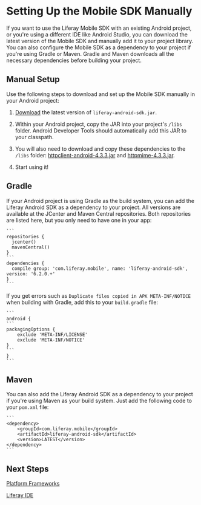 # Setting Up the Mobile SDK Manually

If you want to use the Liferay Mobile SDK with an existing Android project, or 
you're using a different IDE like Android Studio, you can download the latest 
version of the Mobile SDK and manually add it to your project library. You can 
also configure the Mobile SDK as a dependency to your project if you're using 
Gradle or Maven. Gradle and Maven downloads all the necessary dependencies 
before building your project. 

## Manual Setup

Use the following steps to download and set up the Mobile SDK manually in your 
Android project:

1. [Download](https://github.com/liferay/liferay-mobile-sdk/releases/) the
latest version of `liferay-android-sdk.jar`.

2. Within your Android project, copy the JAR into your project's `/libs` folder.
Android Developer Tools should automatically add this JAR to your classpath.

3. You will also need to download and copy these dependencies to the `/libs`
folder: [httpclient-android-4.3.3.jar](http://search.maven.org/remotecontent?filepath=org/apache/httpcomponents/httpclient-android/4.3.3/httpclient-android-4.3.3.jar)
and [httpmime-4.3.3.jar](http://search.maven.org/remotecontent?filepath=org/apache/httpcomponents/httpmime/4.3.3/httpmime-4.3.3.jar).

4. Start using it!

## Gradle 

If your Android project is using Gradle as the build system, you can add the 
Liferay Android SDK as a dependency to your project. All versions are available 
at the JCenter and Maven Central repositories. Both repositories are listed 
here, but you only need to have one in your app:

    ```
    repositories {
      jcenter()
	  mavenCentral()
    }
	```
    dependencies {
      compile group: 'com.liferay.mobile', name: 'liferay-android-sdk', version: '6.2.0.+'
    }
    ```

If you get errors such as `Duplicate files copied in APK META-INF/NOTICE`
when building with Gradle, add this to your `build.gradle` file:
    
    ```
    android {
    ```
    packagingOptions {
        exclude 'META-INF/LICENSE'
        exclude 'META-INF/NOTICE'
    }
    ```
    }
    ```
    
## Maven

You can also add the Liferay Android SDK as a dependency to your project if 
you're using Maven as your build system. Just add the following code to your 
`pom.xml` file:

	```
	<dependency>
		<groupId>com.liferay.mobile</groupId>
		<artifactId>liferay-android-sdk</artifactId>
		<version>LATEST</version>
	</dependency>
	```
	
## Next Steps

<!-- Drop suffix from these links once the site no longer requires them -->

[Platform Frameworks](/tutorials/-/knowledge_base/platform-frameworks-lp-6-2-develop-tutorial)

[Liferay IDE](/tutorials/-/knowledge_base/liferay-ide-lp-6-2-develop-tutorial)
